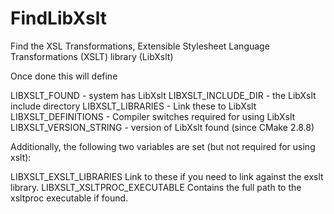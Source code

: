   

# FindLibXslt  
Find the XSL Transformations, Extensible Stylesheet Language
Transformations (XSLT) library (LibXslt)  

Once done this will define  

LIBXSLT_FOUND - system has LibXslt
LIBXSLT_INCLUDE_DIR - the LibXslt include directory
LIBXSLT_LIBRARIES - Link these to LibXslt
LIBXSLT_DEFINITIONS - Compiler switches required for using LibXslt
LIBXSLT_VERSION_STRING - version of LibXslt found (since CMake 2.8.8)

  

Additionally, the following two variables are set (but not required
for using xslt):  


LIBXSLT_EXSLT_LIBRARIES
Link to these if you need to link against the exslt library.
LIBXSLT_XSLTPROC_EXECUTABLE
Contains the full path to the xsltproc executable if found.
  

